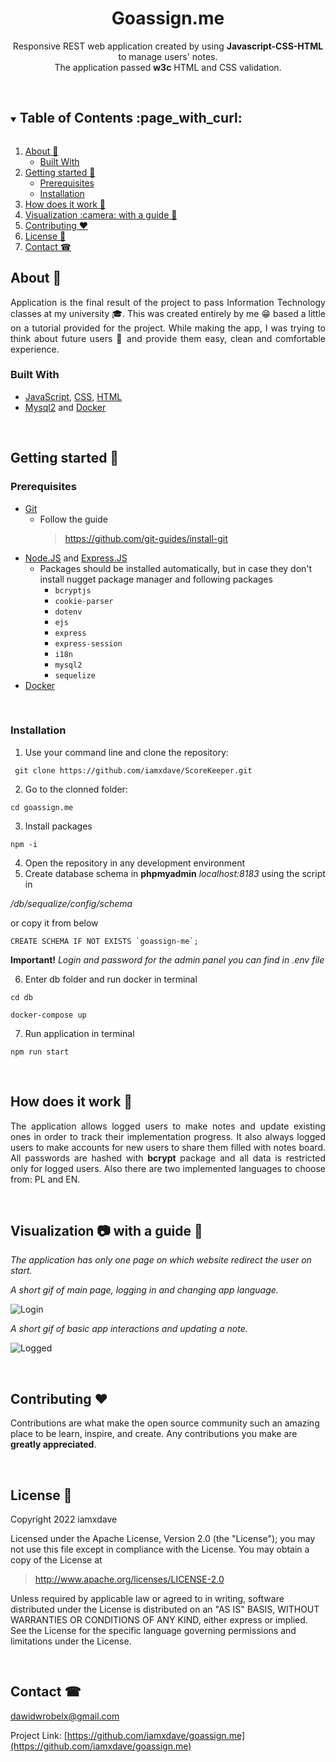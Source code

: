 <h1 align="center">Goassign.me</h1>
<p align="center">
 Responsive REST web application created by using <b>Javascript-CSS-HTML</b> to manage users' notes.<br/>
 The application passed <b>w3c</b> HTML and CSS validation.
</p>
<br/>

<!-- TABLE OF CONTENTS -->
<details open="open">
  <summary><h2 style="display: inline-block">Table of Contents :page_with_curl:</h2></summary>
  <ol>
    <li>
      <a href="#about-">About 🤔 </a>
      <ul>
        <li><a href="#built-with">Built With</a></li>
      </ul>
    </li>
    <li>
      <a href="#getting-started-">Getting started 🚀</a>
      <ul>
        <li><a href="#prerequisites">Prerequisites</a></li>
        <li><a href="#installation">Installation</a></li>
      </ul>
    </li>
    <li><a href="#how-does-it-work-">How does it work 📔</a></li>
    <li><a href="#visualization-camera-with-a-guide-">Visualization :camera: with a guide 📙</a></li>
    <li><a href="#contributing-heart">Contributing ❤️</a></li>
    <li><a href="#license-">License 📝</a></li>
    <li><a href="#contact-">Contact ☎</a></li>
  </ol>
</details>

<!-- ABOUT -->
## About 🤔
<p align="justify">
  Application is the final result of the project to pass Information Technology classes at my university 🎓.
  This was created entirely by me 😁 based a little on a tutorial provided for the project.
  While making the app, I was trying to think about future users 👥 and provide them easy, clean and comfortable experience.<br/>
</p>


### Built With 

* [JavaScript](https://developer.mozilla.org/en-US/docs/Web/JavaScript), [CSS](https://developer.mozilla.org/en-US/docs/Web/CSS), [HTML](https://developer.mozilla.org/en-US/docs/Web/HTML)
* [Mysql2](https://www.npmjs.com/package/mysql2) and [Docker](https://docs.docker.com/get-started/)

<br/>

<!-- GETTING STARTED -->
## Getting started 🚀

### Prerequisites

* [Git](https://git-scm.com/) 
  * Follow the guide
    > https://github.com/git-guides/install-git
* [Node.JS](https://nodejs.org/en/) and [Express.JS](https://expressjs.com/)
  * Packages should be installed automatically, but in case they don't install nugget package manager and following packages
    - ```bcryptjs```
    - ```cookie-parser```
    - ```dotenv```
    - ```ejs```
    - ```express```
    - ```express-session```
    - ```i18n```
    - ```mysql2```
    - ```sequelize```
* [Docker](https://docs.docker.com/get-started/)


<br/>

### Installation

1. Use your command line and clone the repository:
```
 git clone https://github.com/iamxdave/ScoreKeeper.git
```
2. Go to the clonned folder: 
```
cd goassign.me
```
3. Install packages
```
npm -i
```
4. Open the repository in any development environment </br>
5. Create database schema in **phpmyadmin** _localhost:8183_ using the script in

_/db/sequalize/config/schema_ 

or copy it from below
```
CREATE SCHEMA IF NOT EXISTS `goassign-me`;
```
**Important!**
_Login and password for the admin panel you can find in .env file_

6. Enter db folder and run docker in terminal
```
cd db
```
```
docker-compose up
```
7. Run application in terminal
```
npm run start
```
<br/>

<!-- HOW DOES IT WORK-->
## How does it work 📔
<p align="justify">
  The application allows logged users to make notes and update existing ones in order to track their implementation progress.
  It also always logged users to make accounts for new users to share them filled with notes board.
  All passwords are hashed with <b>bcrypt</b> package and all data is restricted only for logged users.
  Also there are two implemented languages to choose from: PL and EN.</br>
</p>
  

<br/>

<!-- VISUALIZATION AND GUIDE -->
## Visualization :camera: with a guide 📙

  _The application has only one page on which website redirect the user on start._

  _A short gif of main page, logging in and changing app language._
  
![Login](https://user-images.githubusercontent.com/74014874/220417258-40f0f9c8-80ca-4233-ac0b-c5a2c1cd6e73.gif)

  _A short gif of basic app interactions and updating a note._

![Logged](https://user-images.githubusercontent.com/74014874/220417267-6c848cf5-6c06-4183-ab19-c9554d9ec368.gif)

<br/>

<!-- CONTRIBUTING -->
## Contributing :heart:

 Contributions are what make the open source community such an amazing place to be learn, inspire, and create. Any contributions you make are **greatly appreciated**.


<br/>

<!-- LICENSE -->
## License 📝
<p> 
 Copyright 2022 iamxdave

 Licensed under the Apache License, Version 2.0 (the "License");
 you may not use this file except in compliance with the License.
 You may obtain a copy of the License at
</p>

> http://www.apache.org/licenses/LICENSE-2.0

<p> 
 Unless required by applicable law or agreed to in writing, software
 distributed under the License is distributed on an "AS IS" BASIS,
 WITHOUT WARRANTIES OR CONDITIONS OF ANY KIND, either express or implied.
 See the License for the specific language governing permissions and
 limitations under the License.
</p>
<br/>

<!-- CONTACT -->
## Contact ☎

dawidwrobelx@gmail.com

Project Link: [https://github.com/iamxdave/goassign.me](https://github.com/iamxdave/goassign.me)

